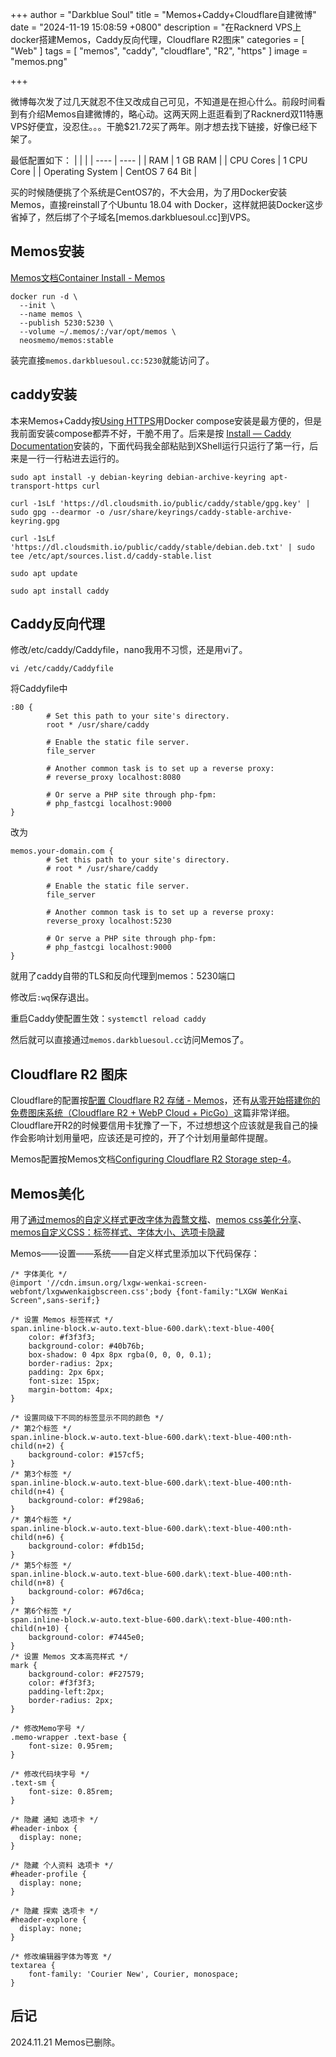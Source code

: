 +++
author = "Darkblue Soul"
title = "Memos+Caddy+Cloudflare自建微博"
date = "2024-11-19 15:08:59 +0800"
description = "在Racknerd VPS上docker搭建Memos，Caddy反向代理，Cloudflare R2图床"
categories = [
    "Web"
]
tags = [
    "memos", "caddy", "cloudflare", "R2", "https"
]
image = "memos.png"

+++

微博每次发了过几天就忍不住又改成自己可见，不知道是在担心什么。前段时间看到有介绍Memos自建微博的，略心动。这两天网上逛逛看到了Racknerd双11特惠VPS好便宜，没忍住。。。干脆$21.72买了两年。刚才想去找下链接，好像已经下架了。

最低配置如下：
|     |   |
|  ----  | ----  |
| RAM  | 1 GB RAM |
| CPU Cores  | 1 CPU Core |
| Operating System  | CentOS 7 64 Bit |

买的时候随便挑了个系统是CentOS7的，不大会用，为了用Docker安装Memos，直接reinstall了个Ubuntu 18.04 with Docker，这样就把装Docker这步省掉了，然后绑了个子域名[memos.darkbluesoul.cc]到VPS。

## Memos安装
[Memos文档Container Install - Memos](https://www.usememos.com/docs/install/container-install)

```
docker run -d \
  --init \
  --name memos \
  --publish 5230:5230 \
  --volume ~/.memos/:/var/opt/memos \
  neosmemo/memos:stable
```
装完直接`memos.darkbluesoul.cc:5230`就能访问了。

## caddy安装
本来Memos+Caddy按[Using HTTPS](https://www.usememos.com/docs/install/https)用Docker compose安装是最方便的，但是我前面安装compose都弄不好，干脆不用了。后来是按
[Install — Caddy Documentation](https://caddyserver.com/docs/install)安装的，下面代码我全部粘贴到XShell运行只运行了第一行，后来是一行一行粘进去运行的。
```
sudo apt install -y debian-keyring debian-archive-keyring apt-transport-https curl
```
```
curl -1sLf 'https://dl.cloudsmith.io/public/caddy/stable/gpg.key' | sudo gpg --dearmor -o /usr/share/keyrings/caddy-stable-archive-keyring.gpg
```
```
curl -1sLf 'https://dl.cloudsmith.io/public/caddy/stable/debian.deb.txt' | sudo tee /etc/apt/sources.list.d/caddy-stable.list
```
```
sudo apt update
```
```
sudo apt install caddy
```

## Caddy反向代理

修改/etc/caddy/Caddyfile，nano我用不习惯，还是用vi了。

```
vi /etc/caddy/Caddyfile
```

将Caddyfile中
```
:80 {
        # Set this path to your site's directory.
        root * /usr/share/caddy

        # Enable the static file server.
        file_server

        # Another common task is to set up a reverse proxy:
        # reverse_proxy localhost:8080

        # Or serve a PHP site through php-fpm:
        # php_fastcgi localhost:9000
}
```

改为
```
memos.your-domain.com {
        # Set this path to your site's directory.
        # root * /usr/share/caddy

        # Enable the static file server.
        file_server

        # Another common task is to set up a reverse proxy:
        reverse_proxy localhost:5230

        # Or serve a PHP site through php-fpm:
        # php_fastcgi localhost:9000
}
```

就用了caddy自带的TLS和反向代理到memos：5230端口

修改后`:wq`保存退出。

重启Caddy使配置生效：`systemctl reload caddy`

然后就可以直接通过`memos.darkbluesoul.cc`访问Memos了。
## Cloudflare R2 图床
Cloudflare的配置按[配置 Cloudflare R2 存储 - Memos](https://hahagood.com/post/2024/03/20240306212529-setup_cloudflare_r2_bucket_for_memos/)，还有[从零开始搭建你的免费图床系统（Cloudflare R2 + WebP Cloud + PicGo）](https://www.pseudoyu.com/zh/2024/06/30/free_image_hosting_system_using_r2_webp_cloud_and_picgo/)这篇非常详细。Cloudflare开R2的时候要信用卡犹豫了一下，不过想想这个应该就是我自己的操作会影响计划用量吧，应该还是可控的，开了个计划用量邮件提醒。

Memos配置按Memos文档[Configuring Cloudflare R2 Storage step-4](https://www.usememos.com/docs/advanced-settings/cloudflare-r2#step-4:-configure-memos)。

## Memos美化
用了[通过memos的自定义样式更改字体为霞鹜文楷](https://blog.memos.ee/archives/88.html)、[memos css美化分享](https://linux.do/t/topic/162835)、[memos自定义CSS：标签样式、字体大小、选项卡隐藏](https://blog.memos.ee/archives/190.html)

Memos——设置——系统——自定义样式里添加以下代码保存：
```
/* 字体美化 */
@import '//cdn.imsun.org/lxgw-wenkai-screen-webfont/lxgwwenkaigbscreen.css';body {font-family:"LXGW WenKai Screen",sans-serif;}

/* 设置 Memos 标签样式 */
span.inline-block.w-auto.text-blue-600.dark\:text-blue-400{
    color: #f3f3f3;
    background-color: #40b76b;
    box-shadow: 0 4px 8px rgba(0, 0, 0, 0.1);
    border-radius: 2px;
    padding: 2px 6px;
    font-size: 15px;
    margin-bottom: 4px;
}

/* 设置同级下不同的标签显示不同的颜色 */
/* 第2个标签 */
span.inline-block.w-auto.text-blue-600.dark\:text-blue-400:nth-child(n+2) {
    background-color: #157cf5;
}
/* 第3个标签 */
span.inline-block.w-auto.text-blue-600.dark\:text-blue-400:nth-child(n+4) {
    background-color: #f298a6;
}
/* 第4个标签 */
span.inline-block.w-auto.text-blue-600.dark\:text-blue-400:nth-child(n+6) {
    background-color: #fdb15d;
}
/* 第5个标签 */
span.inline-block.w-auto.text-blue-600.dark\:text-blue-400:nth-child(n+8) {
    background-color: #67d6ca;
}
/* 第6个标签 */
span.inline-block.w-auto.text-blue-600.dark\:text-blue-400:nth-child(n+10) {
    background-color: #7445e0;
}
/* 设置 Memos 文本高亮样式 */
mark {
    background-color: #F27579;
    color: #f3f3f3;
    padding-left:2px;
    border-radius: 2px;
}

/* 修改Memo字号 */
.memo-wrapper .text-base {
    font-size: 0.95rem;
}

/* 修改代码块字号 */
.text-sm {
    font-size: 0.85rem;
}

/* 隐藏 通知 选项卡 */
#header-inbox {
  display: none;
}

/* 隐藏 个人资料 选项卡 */
#header-profile {
  display: none;
}

/* 隐藏 探索 选项卡 */
#header-explore {
  display: none;
}

/* 修改编辑器字体为等宽 */
textarea {
    font-family: 'Courier New', Courier, monospace;
}
```
## 后记
2024.11.21 Memos已删除。